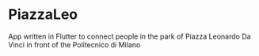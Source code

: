 # PiazzaLeo
 App written in Flutter to connect people in the park of Piazza Leonardo Da Vinci in front of the Politecnico di Milano

